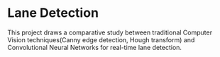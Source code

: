 # Lane Detection

This project draws a comparative study between traditional Computer Vision techniques(Canny edge detection, Hough transform) and Convolutional Neural Networks for real-time lane detection.
